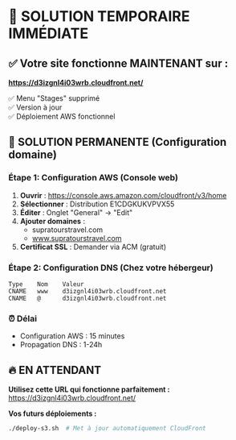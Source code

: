 # 🚀 SOLUTION TEMPORAIRE IMMÉDIATE

## ✅ Votre site fonctionne MAINTENANT sur :

**https://d3izgnl4i03wrb.cloudfront.net/**

✅ Menu "Stages" supprimé  
✅ Version à jour  
✅ Déploiement AWS fonctionnel  

## 🎯 SOLUTION PERMANENTE (Configuration domaine)

### Étape 1: Configuration AWS (Console web)
1. **Ouvrir** : https://console.aws.amazon.com/cloudfront/v3/home
2. **Sélectionner** : Distribution E1CDGKUKVPVX55
3. **Éditer** : Onglet "General" → "Edit"
4. **Ajouter domaines** :
   - supratourstravel.com
   - www.supratourstravel.com
5. **Certificat SSL** : Demander via ACM (gratuit)

### Étape 2: Configuration DNS (Chez votre hébergeur)
```
Type    Nom    Valeur
CNAME   www    d3izgnl4i03wrb.cloudfront.net
CNAME   @      d3izgnl4i03wrb.cloudfront.net
```

### ⏰ Délai
- Configuration AWS : 15 minutes
- Propagation DNS : 1-24h

## 🔥 EN ATTENDANT

**Utilisez cette URL qui fonctionne parfaitement :**
https://d3izgnl4i03wrb.cloudfront.net/

**Vos futurs déploiements :**
```bash
./deploy-s3.sh  # Met à jour automatiquement CloudFront
```